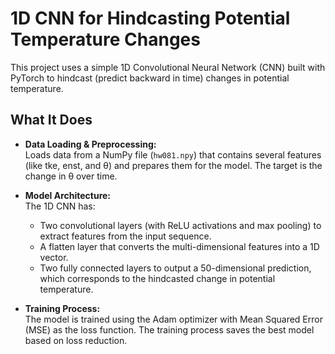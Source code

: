 # 1D CNN for Hindcasting Potential Temperature Changes

This project uses a simple 1D Convolutional Neural Network (CNN) built with PyTorch to hindcast (predict backward in time) changes in potential temperature.

## What It Does

- **Data Loading & Preprocessing:**  
  Loads data from a NumPy file (`hw081.npy`) that contains several features (like tke, enst, and θ) and prepares them for the model. The target is the change in θ over time.

- **Model Architecture:**  
  The 1D CNN has:
  - Two convolutional layers (with ReLU activations and max pooling) to extract features from the input sequence.
  - A flatten layer that converts the multi-dimensional features into a 1D vector.
  - Two fully connected layers to output a 50-dimensional prediction, which corresponds to the hindcasted change in potential temperature.

- **Training Process:**  
  The model is trained using the Adam optimizer with Mean Squared Error (MSE) as the loss function. The training process saves the best model based on loss reduction.

